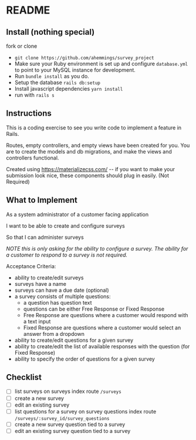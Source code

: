 # README

## Install (nothing special)

fork or clone

- `git clone https://github.com/ahemmings/survey_project`
- Make sure your Ruby environment is set up and configure `database.yml` to point to your MySQL instance for development.
- Run `bundle install` as you do.
- Setup the database `rails db:setup`
- Install javascript dependencies `yarn install`
- run with `rails s`

## Instructions

This is a coding exercise to see you write code to implement a feature in Rails.

Routes, empty controllers, and empty views have been created for you. You are to create the models and db migrations, and make the views and controllers functional.

Created using https://materializecss.com/ -- if you want to make your submission look nice, these components should plug in easily. (Not Required)

## What to Implement

As a system administrator of a customer facing application

I want to be able to create and configure surveys

So that I can administer surveys

*NOTE this is only asking for the ability to configure a survey. The ability for a customer to respond to a survey is not required.*

Acceptance Criteria:

- ability to create/edit surveys
- surveys have a name
- surveys can have a due date (optional)
- a survey consists of multiple questions:
  - a question has question text
  - questions can be either Free Response or Fixed Response
  - Free Response are questions where a customer would respond with a text input
  - Fixed Response are questions where a customer would select an answer from a dropdown
- ability to create/edit questions for a given survey
- ability to create/edit the list of available responses with the question (for Fixed Response)
- ability to specify the order of questions for a given survey

## Checklist

- [ ] list surveys on surveys index route `/surveys`
- [ ] create a new survey
- [ ] edit an existing survey
- [ ] list questions for a survey on survey questions index route `/surveys/:survey_id/survey_questions`
- [ ] create a new survey question tied to a survey
- [ ] edit an existing survey question tied to a survey
